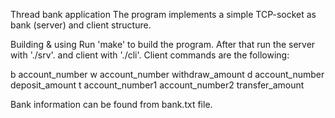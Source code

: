 Thread bank application
The program implements a simple TCP-socket as bank (server) and client structure.

Building & using
Run 'make' to build the program. After that run the server with './srv'. and client
with './cli'. Client commands are the following:

b account_number
w account_number withdraw_amount
d account_number deposit_amount
t account_number1 account_number2 transfer_amount

Bank information can be found from bank.txt file.
